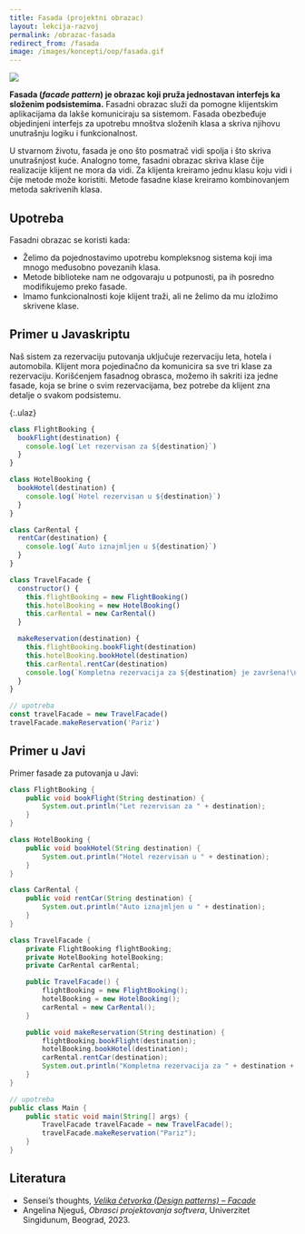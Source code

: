 ```yaml
---
title: Fasada (projektni obrazac)
layout: lekcija-razvoj
permalink: /obrazac-fasada
redirect_from: /fasada
image: /images/koncepti/oop/fasada.gif
---
```


![]({{page.image}})

**Fasada (*facade pattern*) je obrazac koji pruža jednostavan interfejs ka složenim podsistemima.** Fasadni obrazac služi da pomogne klijentskim aplikacijama da lakše komuniciraju sa sistemom. Fasada obezbeđuje objedinjeni interfejs za upotrebu mnoštva složenih klasa a skriva njihovu unutrašnju logiku i funkcionalnost. 

U stvarnom životu, fasada je ono što posmatrač vidi spolja i što skriva unutrašnjost kuće. Analogno tome, fasadni obrazac skriva klase čije realizacije klijent ne mora da vidi. Za klijenta kreiramo jednu klasu koju vidi i čije metode može koristiti. Metode fasadne klase kreiramo kombinovanjem metoda sakrivenih klasa.

## Upotreba

Fasadni obrazac se koristi kada:
- Želimo da pojednostavimo upotrebu kompleksnog sistema koji ima mnogo međusobno povezanih klasa.
- Metode biblioteke nam ne odgovaraju u potpunosti, pa ih posredno modifikujemo preko fasade.
- Imamo funkcionalnosti koje klijent traži, ali ne želimo da mu izložimo skrivene klase.

## Primer u Javaskriptu

Naš sistem za rezervaciju putovanja uključuje rezervaciju leta, hotela i automobila. Klijent mora pojedinačno da komunicira sa sve tri klase za rezervaciju. Korišćenjem fasadnog obrasca, možemo ih sakriti iza jedne fasade, koja se brine o svim rezervacijama, bez potrebe da klijent zna detalje o svakom podsistemu.

{:.ulaz}
```js
class FlightBooking {
  bookFlight(destination) {
    console.log(`Let rezervisan za ${destination}`)
  }
}

class HotelBooking {
  bookHotel(destination) {
    console.log(`Hotel rezervisan u ${destination}`)
  }
}

class CarRental {
  rentCar(destination) {
    console.log(`Auto iznajmljen u ${destination}`)
  }
}

class TravelFacade {
  constructor() {
    this.flightBooking = new FlightBooking()
    this.hotelBooking = new HotelBooking()
    this.carRental = new CarRental()
  }

  makeReservation(destination) {
    this.flightBooking.bookFlight(destination)
    this.hotelBooking.bookHotel(destination)
    this.carRental.rentCar(destination)
    console.log(`Kompletna rezervacija za ${destination} je završena!\n`)
  }
}

// upotreba
const travelFacade = new TravelFacade()
travelFacade.makeReservation('Pariz')
```

## Primer u Javi

Primer fasade za putovanja u Javi:

```java
class FlightBooking {
    public void bookFlight(String destination) {
        System.out.println("Let rezervisan za " + destination);
    }
}

class HotelBooking {
    public void bookHotel(String destination) {
        System.out.println("Hotel rezervisan u " + destination);
    }
}

class CarRental {
    public void rentCar(String destination) {
        System.out.println("Auto iznajmljen u " + destination);
    }
}

class TravelFacade {
    private FlightBooking flightBooking;
    private HotelBooking hotelBooking;
    private CarRental carRental;

    public TravelFacade() {
        flightBooking = new FlightBooking();
        hotelBooking = new HotelBooking();
        carRental = new CarRental();
    }

    public void makeReservation(String destination) {
        flightBooking.bookFlight(destination);
        hotelBooking.bookHotel(destination);
        carRental.rentCar(destination);
        System.out.println("Kompletna rezervacija za " + destination + " je završena!\n");
    }
}

// upotreba
public class Main {
    public static void main(String[] args) {
        TravelFacade travelFacade = new TravelFacade();
        travelFacade.makeReservation("Pariz");
    }
}
```

## Literatura
- Sensei’s thoughts, *[Velika četvorka (Design patterns) – Facade](https://senseithoughts.wordpress.com/2007/05/29/velika-cetvorka-design-patterns-facade/)*
- Angelina Njeguš, *Obrasci projektovanja softvera*, Univerzitet Singidunum, Beograd, 2023.